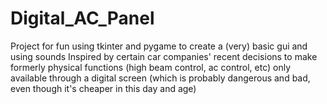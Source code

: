# Digital_AC_Panel
Project for fun using tkinter and pygame to create a (very) basic gui and using sounds
Inspired by certain car companies' recent decisions to make formerly physical functions (high beam control, ac control, etc) only available through a digital screen (which is probably dangerous and bad, 
even though it's cheaper in this day and age)
